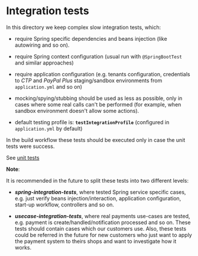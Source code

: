 # Integration tests

In this directory we keep complex slow integration tests, which:
  
  - require Spring specific dependencies and beans injection (like autowiring and so on).
  
  - require Spring context configuration (usual run with `@SpringBootTest` and similar approaches)
  
  - require application configuration 
  (e.g. tenants configuration, credentials to _CTP_ and _PayPal Plus_ staging/sandbox environments 
  from `application.yml` and so on)
  
  - mocking/spying/stubbing should be used as less as possible, only in cases where some real calls can't be performed
  (for example, when sandbox environment doesn't allow some actions).
  
  - default testing profile is: **`testIntegrationProfile`** (configured in `application.yml` by default)
  
In the build workflow these tests should be executed only in case the unit tests were success.
  
See [unit tests](/src/test/unit/README.md)

**Note**:

It is recommended in the future to split these tests into two different levels:
  
  - ***spring-integration-tests***, where tested Spring service specific cases, 
  e.g. just verify beans injection/interaction, application configuration, start-up workflow, controllers and so on.
  
  - ***usecase-integration-tests***, where real payments use-cases are tested, 
  e.g. payment is create/handled/notification processed and so on. These tests should contain cases which our customers
  use. Also, these tests could be referred in the future for new customers who just want to apply the payment system
  to theirs shops and want to investigate how it works. 